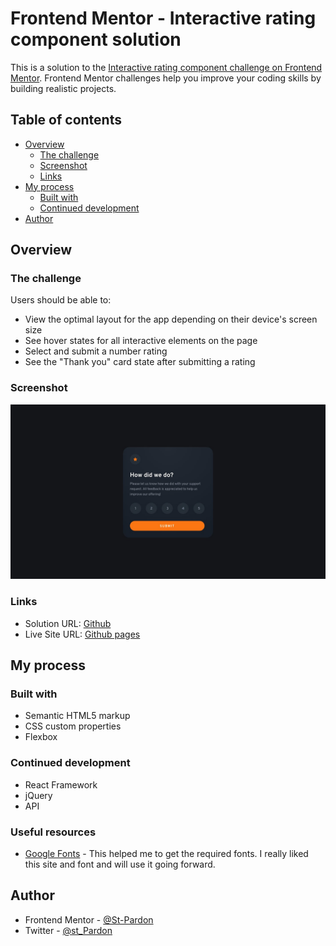 # Frontend Mentor - Interactive rating component solution

This is a solution to the [Interactive rating component challenge on Frontend Mentor](https://www.frontendmentor.io/challenges/interactive-rating-component-koxpeBUmI). Frontend Mentor challenges help you improve your coding skills by building realistic projects. 

## Table of contents

- [Overview](#overview)
  - [The challenge](#the-challenge)
  - [Screenshot](#screenshot)
  - [Links](#links)
- [My process](#my-process)
  - [Built with](#built-with)
  - [Continued development](#continued-development)
- [Author](#author)



## Overview

### The challenge

Users should be able to:

- View the optimal layout for the app depending on their device's screen size
- See hover states for all interactive elements on the page
- Select and submit a number rating
- See the "Thank you" card state after submitting a rating

### Screenshot

![jkxdgvsdfjvifsdifgv](./design/desktop-design.jpg)


### Links

- Solution URL: [Github](https://github.com/St-Pardon)
- Live Site URL: [Github pages](https://st-pardon.github.io/FCC-landing-page/)

## My process

### Built with

- Semantic HTML5 markup
- CSS custom properties
- Flexbox


### Continued development

- React Framework
- jQuery
- API

### Useful resources

- [Google Fonts](https://www.font.google.com) - This helped me to get the required fonts. I really liked this site and font and will use it going forward.


## Author

- Frontend Mentor - [@St-Pardon](https://www.frontendmentor.io/profile/St-Pardon)
- Twitter - [@st_Pardon](https://www.twitter.com/st_Pardon)


